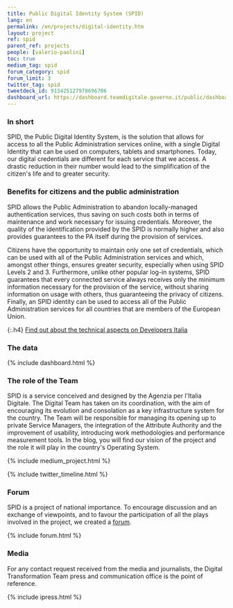 ```yaml
---
title: Public Digital Identity System (SPID)
lang: en
permalink: /en/projects/digital-identity.htm
layout: project
ref: spid
parent_ref: projects
people: [valerio-paolini]
toc: true
medium_tag: spid
forum_category: spid
forum_limit: 3
twitter_tag: spid
tweetdeck_id: 913425127978696706
dashboard_url: https://dashboard.teamdigitale.governo.it/public/dashboard/91369902-9c46-42e9-94c6-1a8b1c92d6c4
---
```


### In short

SPID, the Public Digital Identity System, is the solution that allows for access to all the Public Administration services online, with a single Digital Identity that can be used on computers, tablets and smartphones. Today, our digital credentials are different for each service that we access. A drastic reduction in their number would lead to the simplification of the citizen&#39;s life and to greater security.

### Benefits for citizens and the public administration

SPID allows the Public Administration to abandon locally-managed authentication services, thus saving on such costs both in terms of maintenance and work necessary for issuing credentials. Moreover, the quality of the identification provided by the SPID is normally higher and also provides guarantees to the PA itself during the provision of services.

Citizens have the opportunity to maintain only one set of credentials, which can be used with all of the Public Administration services and which, amongst other things, ensures greater security, especially when using SPID Levels 2 and 3. Furthermore, unlike other popular log-in systems, SPID guarantees that every connected service always receives only the minimum information necessary for the provision of the service, without sharing information on usage with others, thus guaranteeing the privacy of citizens. Finally, an SPID identity can be used to access all of the Public Administration services for all countries that are members of the European Union.

{:.h4}
[Find out about the technical aspects on Developers Italia](https://developers.italia.it/it/spid/)

### The data

{% include dashboard.html %}

### The role of the Team

SPID is a service conceived and designed by the Agenzia per l&#39;Italia Digitale. The Digital Team has taken on its coordination, with the aim of encouraging its evolution and consolation as a key infrastructure system for the country. The Team will be responsible for managing its opening up to private Service Managers, the integration of the Attribute Authority and the improvement of usability, introducing work methodologies and performance measurement tools.
In the blog, you will find our vision of the project and the role it will play in the country&#39;s Operating System.


{% include medium_project.html %}

{% include twitter_timeline.html %}


### Forum
SPID is a project of national importance. To encourage discussion and an exchange of viewpoints, and to favour the participation of all the plays involved in the project, we created a [forum](https://forum.italia.it/c/spid).

{% include forum.html %}

### Media
For any contact request received from the media and journalists, the Digital Transformation Team press and communication office is the point of reference.

{% include ipress.html %}
<div id="content-ipress" data-key="01e87bed-f52e-4d6d-af32-c4ea59fd300a" data-lang="en" data-size="100" data-tag="2"></div>
<script type="text/javascript" src="/js/ipress.js"></script>
